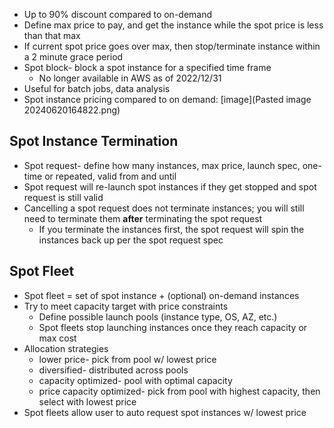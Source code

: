 - Up to 90% discount compared to on-demand
- Define max price to pay, and get the instance while the spot price is less than that max
- If current spot price goes over max, then stop/terminate instance within a 2 minute grace period
- Spot block- block a spot instance for a specified time frame
	- No longer available in AWS as of 2022/12/31
- Useful for batch jobs, data analysis
- Spot instance pricing compared to on demand: [image](Pasted image 20240620164822.png)

## Spot Instance Termination
- Spot request- define how many instances, max price, launch spec, one-time or repeated, valid from and until
- Spot request will re-launch spot instances if they get stopped and spot request is still valid
- Cancelling a spot request does not terminate instances; you will still need to terminate them **after** terminating the spot request
	- If you terminate the instances first, the spot request will spin the instances back up per the spot request spec

## Spot Fleet
- Spot fleet = set of spot instance + (optional) on-demand instances
- Try to meet capacity target with price constraints
	- Define possible launch pools (instance type, OS, AZ, etc.)
	- Spot fleets stop launching instances once they reach capacity or max cost
- Allocation strategies
	- lower price- pick from pool w/ lowest price
	- diversified- distributed across pools
	- capacity optimized- pool with optimal capacity
	- price capacity optimized- pick from pool with highest capacity, then select with lowest price
- Spot fleets allow user to auto request spot instances w/ lowest price